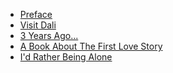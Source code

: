 
* [Preface][1]
* [Visit Dali][2]
* [3 Years Ago...][3]
* [A Book About The First Love Story][4]
* [I'd Rather Being Alone][5]


[1]:https://github.com/hanhanwu/readings/blob/master/SuiYueDeTongHua/preface.pdf
[2]:https://github.com/hanhanwu/readings/blob/master/SuiYueDeTongHua/visit_Dali.pdf
[3]:https://github.com/hanhanwu/readings/blob/master/SuiYueDeTongHua/3_years_ago.pdf
[4]:https://github.com/hanhanwu/readings/blob/master/SuiYueDeTongHua/from_first_love_story.pdf
[5]:https://github.com/hanhanwu/readings/blob/master/SuiYueDeTongHua/alone.pdf
